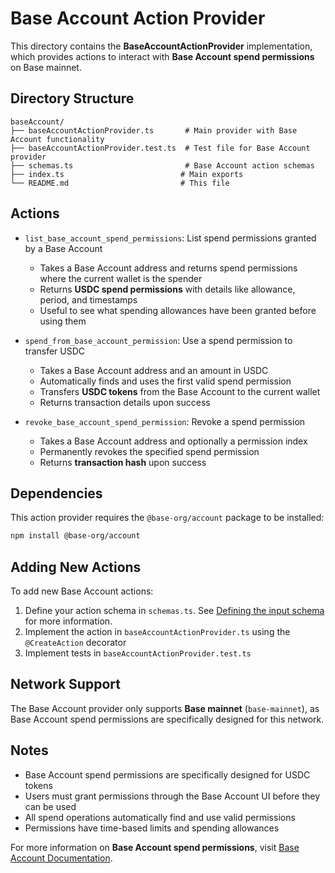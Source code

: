 # Base Account Action Provider

This directory contains the **BaseAccountActionProvider** implementation, which provides actions to interact with **Base Account spend permissions** on Base mainnet.

## Directory Structure

```
baseAccount/
├── baseAccountActionProvider.ts       # Main provider with Base Account functionality
├── baseAccountActionProvider.test.ts  # Test file for Base Account provider
├── schemas.ts                         # Base Account action schemas
├── index.ts                          # Main exports
└── README.md                         # This file
```

## Actions

- `list_base_account_spend_permissions`: List spend permissions granted by a Base Account

  - Takes a Base Account address and returns spend permissions where the current wallet is the spender
  - Returns **USDC spend permissions** with details like allowance, period, and timestamps
  - Useful to see what spending allowances have been granted before using them

- `spend_from_base_account_permission`: Use a spend permission to transfer USDC

  - Takes a Base Account address and an amount in USDC
  - Automatically finds and uses the first valid spend permission
  - Transfers **USDC tokens** from the Base Account to the current wallet
  - Returns transaction details upon success

- `revoke_base_account_spend_permission`: Revoke a spend permission

  - Takes a Base Account address and optionally a permission index
  - Permanently revokes the specified spend permission
  - Returns **transaction hash** upon success

## Dependencies

This action provider requires the `@base-org/account` package to be installed:

```bash
npm install @base-org/account
```

## Adding New Actions

To add new Base Account actions:

1. Define your action schema in `schemas.ts`. See [Defining the input schema](https://github.com/coinbase/agentkit/blob/main/CONTRIBUTING-TYPESCRIPT.md#defining-the-input-schema) for more information.
2. Implement the action in `baseAccountActionProvider.ts` using the `@CreateAction` decorator
3. Implement tests in `baseAccountActionProvider.test.ts`

## Network Support

The Base Account provider only supports **Base mainnet** (`base-mainnet`), as Base Account spend permissions are specifically designed for this network.

## Notes

- Base Account spend permissions are specifically designed for USDC tokens
- Users must grant permissions through the Base Account UI before they can be used
- All spend operations automatically find and use valid permissions
- Permissions have time-based limits and spending allowances

For more information on **Base Account spend permissions**, visit [Base Account Documentation](https://docs.base.org/base-account).
